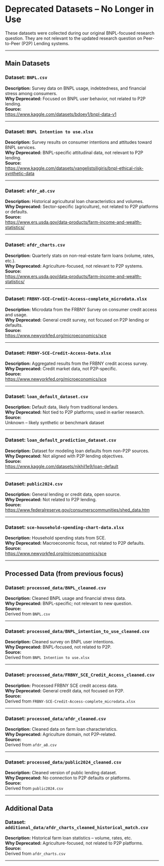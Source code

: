 # Deprecated Datasets – No Longer in Use

These datasets were collected during our original BNPL-focused research
question. They are not relevant to the updated research question on
Peer-to-Peer (P2P) Lending systems.

---

## Main Datasets

### Dataset: `BNPL.csv`

**Description:** Survey data on BNPL usage, indebtedness, and financial
stress among consumers.  
**Why Deprecated:** Focused on BNPL user behavior, not related to P2P
lending.  
**Source:**  
<https://www.kaggle.com/datasets/bdoey1/bnpl-data-v1>

---

### Dataset: `BNPL Intention to use.xlsx`

**Description:** Survey results on consumer intentions and attitudes
toward BNPL services.  
**Why Deprecated:** BNPL-specific attitudinal data, not relevant to P2P
lending.  
**Source:**  
<https://www.kaggle.com/datasets/vangelistsiligiris/bnpl-ethical-risk-synthetic-data>

---

### Dataset: `afdr_a8.csv`

**Description:** Historical agricultural loan characteristics and
volumes.  
**Why Deprecated:** Sector-specific (agriculture), not related to P2P
platforms or defaults.  
**Source:**  
<https://www.ers.usda.gov/data-products/farm-income-and-wealth-statistics/>

---

### Dataset: `afdr_charts.csv`

**Description:** Quarterly stats on non-real-estate farm loans (volume,
rates, etc.).  
**Why Deprecated:** Agriculture-focused, not relevant to P2P systems.  
**Source:**  
<https://www.ers.usda.gov/data-products/farm-income-and-wealth-statistics/>

---

### Dataset: `FRBNY-SCE-Credit-Access-complete_microdata.xlsx`

**Description:** Microdata from the FRBNY Survey on consumer credit
access and usage.  
**Why Deprecated:** General credit survey, not focused on P2P lending or
defaults.  
**Source:**  
<https://www.newyorkfed.org/microeconomics/sce>

---

### Dataset: `FRBNY-SCE-Credit-Access-Data.xlsx`

**Description:** Aggregated results from the FRBNY credit access survey.  
**Why Deprecated:** Credit market data, not P2P-specific.  
**Source:**  
<https://www.newyorkfed.org/microeconomics/sce>

---

### Dataset: `loan_default_dataset.csv`

**Description:** Default data, likely from traditional lenders.  
**Why Deprecated:** Not tied to P2P platforms; used in earlier research.  
**Source:**  
Unknown – likely synthetic or benchmark dataset

---

### Dataset: `loan_default_prediction_dataset.csv`

**Description:** Dataset for modeling loan defaults from non-P2P
sources.  
**Why Deprecated:** Not aligned with P2P lending objectives.  
**Source:**  
<https://www.kaggle.com/datasets/nikhil1e9/loan-default>

---

### Dataset: `public2024.csv`

**Description:** General lending or credit data, open source.  
**Why Deprecated:** Not related to P2P lending.  
**Source:**  
<https://www.federalreserve.gov/consumerscommunities/shed_data.htm>

---

### Dataset: `sce-household-spending-chart-data.xlsx`

**Description:** Household spending stats from SCE.  
**Why Deprecated:** Macroeconomic focus, not related to P2P defaults.  
**Source:**  
<https://www.newyorkfed.org/microeconomics/sce>

---

## Processed Data (from previous focus)

### Dataset: `processed_data/BNPL_cleaned.csv`

**Description:** Cleaned BNPL usage and financial stress data.  
**Why Deprecated:** BNPL-specific; not relevant to new question.  
**Source:**  
Derived from `BNPL.csv`

---

### Dataset: `processed_data/BNPL_intention_to_use_cleaned.csv`

**Description:** Cleaned survey on BNPL user intentions.  
**Why Deprecated:** BNPL-focused, not related to P2P.  
**Source:**  
Derived from `BNPL Intention to use.xlsx`

---

### Dataset: `processed_data/FRBNY_SCE_Credit_Access_cleaned.csv`

**Description:** Processed FRBNY SCE credit access data.  
**Why Deprecated:** General credit data, not focused on P2P.  
**Source:**  
Derived from `FRBNY-SCE-Credit-Access-complete_microdata.xlsx`

---

### Dataset: `processed_data/afdr_cleaned.csv`

**Description:** Cleaned data on farm loan characteristics.  
**Why Deprecated:** Agriculture domain, not P2P-related.  
**Source:**  
Derived from `afdr_a8.csv`

---

### Dataset: `processed_data/public2024_cleaned.csv`

**Description:** Cleaned version of public lending dataset.  
**Why Deprecated:** No connection to P2P defaults or platforms.  
**Source:**  
Derived from `public2024.csv`

---

## Additional Data

### Dataset: `additional_data/afdr_charts_cleaned_historical_match.csv`

**Description:** Historical farm loan statistics – volume, rates, etc.  
**Why Deprecated:** Agriculture-focused, not related to P2P platforms.  
**Source:**  
Derived from `afdr_charts.csv`

---
